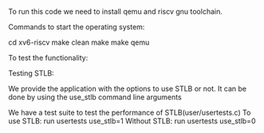 To run this code we need to install qemu and riscv gnu toolchain.

Commands to start the operating system:

cd xv6-riscv
make clean
make
make qemu





To test the functionality:

Testing STLB:

We provide the application with the options to use STLB or not. It can be done by using the use_stlb command line arguments

We have a test suite to test the performance of STLB(user/usertests.c)
To use STLB:
	run
	usertests use_stlb=1
Without STLB:
	run
	usertests use_stlb=0